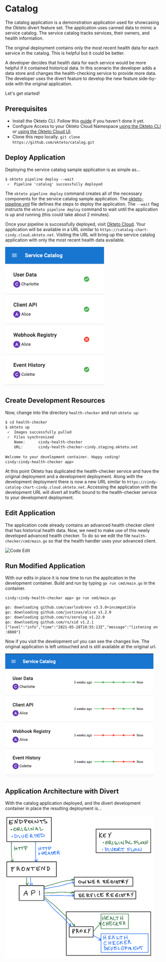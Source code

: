 # Catalog

The catalog application is a demonstration application used for showcasing the Okteto divert feature set.
The application uses canned data to mimic a service catalog.
The service catalog tracks services, their owners, and health information.

The original deployment contains only the most recent health data for each service in the catalog.
This is helpful but it could be better.

A developer decides that health data for each service would be more helpful if it contained historical data.
In this scenario the developer adds a data store and changes the health-checking service to provide more data.
The developer uses the divert feature to develop the new feature side-by-side with the original application.

Let's get started!

## Prerequisites

- Install the Okteto CLI. Follow this [guide](https://okteto.com/docs/getting-started/installation) if you haven't done it yet.
- Configure Access to your Okteto Cloud Namespace [using the Okteto CLI](https://okteto.com/docs/cloud/credentials#download-your-kubernetes-credentials-using-the-okteto-cli) or [using the Okteto Cloud UI](https://okteto.com/docs/cloud/credentials#download-your-kubernetes-credentials-from-the-okteto-cloud-ui).
- Clone this repo locally. `git clone https://github.com/okteto/catalog.git`

## Deploy Application

Deploying the service catalog sample application is as simple as...

```console
$ okteto pipeline deploy --wait
 ✓  Pipeline 'catalog' successfully deployed
```

The `okteto pipeline deploy` command creates all of the necessary components for the service catalog sample application.
The [okteto-pipeline.yml](okteto-pipeline.yml) file defines the steps to deploy the application.
The `--wait` flag instructs the `okteto pipeline deploy` command to wait until the application is up and running (this could take about 2 minutes).

Once your pipeline is successfully deployed, visit [Okteto Cloud](https://cloud.okteto.com/#/?origin=docs).
Your application will be available in a URL similar to `https://catalog-chart-cindy.cloud.okteto.net`.
Visiting the URL will bring up the service catalog application with only the most recent health data available.

<img src="img/original.png" alt="Original Application" width="320">

## Create Development Resources

Now, change into the directory `health-checker` and run `okteto up`:

```console
$ cd health-checker
$ okteto up
 ✓  Images successfully pulled
 ✓  Files synchronized
    Name:      cindy-health-checker
    URL:       cindy-health-checker-cindy.staging.okteto.net

Welcome to your development container. Happy coding!
cindy:cindy-health-checker app>
```

At this point Okteto has duplicated the health-checker service and have the original deployment and a development deployment.
Along with the development deployment there is now a new URL similar to `https://cindy-catalog-chart-cindy.cloud.okteto.net`.
Accessing the application with the development URL will divert all traffic bound to the health-checker service to your development deployment.

## Edit Application

The application code already contains an advanced health checker client that has historical health data.
Now, we need to make use of this newly developed advanced health checker.
To do so we edit the file `health-checker/cmd/main.go` so that the health handler uses your advanced client.

<img src="img/catalog-code-edit.gif" alt="Code Edit" width="480">

## Run Modified Application

With our edits in place it is now time to run the application in the development container.
Build and run by typing `go run cmd/main.go` in the container.

```console
cindy:cindy-health-checker app> go run cmd/main.go
```

```
go: downloading github.com/caarlos0/env v3.5.0+incompatible
go: downloading github.com/justinas/alice v1.2.0
go: downloading github.com/rs/zerolog v1.22.0
go: downloading github.com/rs/xid v1.2.1
{"level":"info","time":"2021-05-28T18:55:13Z","message":"listening on :8080"}
```

Now if you visit the development url you can see the changes live.
The original application is left untouched and is still available at the original url.

<img src="img/edited.png" alt="Original Application" width="480">

## Application Architecture with Divert

With the catalog application deployed, and the divert development container in place the resulting deployment is...

<img src="img/arch.png" alt="Application Divert Architecture" width="480">
